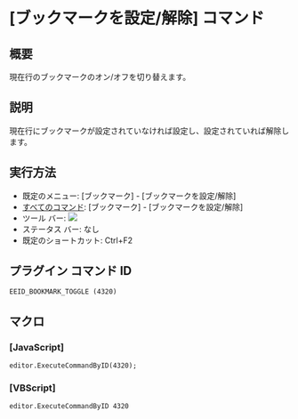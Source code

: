 # \[ブックマークを設定/解除\] コマンド

## 概要

現在行のブックマークのオン/オフを切り替えます。

## 説明

現在行にブックマークが設定されていなければ設定し、設定されていれば解除します。

## 実行方法

- 既定のメニュー: \[ブックマーク\] \- \[ブックマークを設定/解除\]
- [すべてのコマンド](../../glossary/allcommands): \[ブックマーク\] \- \[ブックマークを設定/解除\]
- ツール バー: ![](../../images/bookmarktoggle..png)
- ステータス バー: なし
- 既定のショートカット: Ctrl+F2

## プラグイン コマンド ID

```
EEID_BOOKMARK_TOGGLE (4320)
```

## マクロ

### \[JavaScript\]

```
editor.ExecuteCommandByID(4320);
```

### \[VBScript\]

```
editor.ExecuteCommandByID 4320
```
